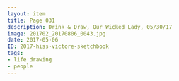 ```yaml
---
layout: item
title: Page 031
description: Drink & Draw, Our Wicked Lady, 05/30/17
image: 201702_20170806_0043.jpg
date: 2017-05-06
ID: 2017-hiss-victore-sketchbook
tags: 
- life drawing 
- people
---
```

